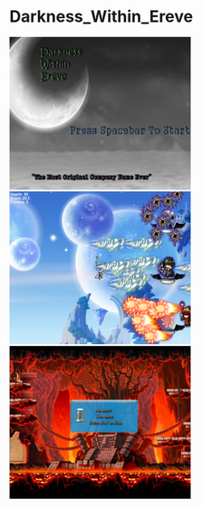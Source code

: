 # Darkness_Within_Ereve
<img src="https://github.com/tzhou7837/Darkness_Within_Ereve/blob/master/GamePlan/screenshot1.PNG?raw=true" width="320" height="270"> <img src="https://github.com/tzhou7837/Darkness_Within_Ereve/blob/master/GamePlan/screemshot2.PNG?raw=true" width="320" height="270"> <img src="https://github.com/tzhou7837/Darkness_Within_Ereve/blob/master/GamePlan/screenshot3.PNG?raw=true" width="320" height="270">


